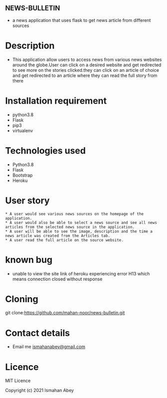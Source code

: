 ## NEWS-BULLETIN
 * a news application that uses flask to get news article from different sources

 # Description
  * This application  allow users to access news from various news websites around the globe.User can click on a desired website and get redirected to see more on the stories clicked.they can click on an article of choice and get redirected to an article where they can read the full story from there

  # Installation requirement

  * python3.8
  * Flask
  * pip3
  * virtualenv
  
  # Technologies used 
  * Python3.8
  * Flask
  * Bootstrap
  * Heroku

  # User story 

    * A user would see various news sources on the homepage of the application.
    * A user would also be able to select a news source and see all news articles from the selected news source in the application.
    * A user will be able to see the image, description and the time a news article was created from the Articles tab.
    * A user read the full article on the source website.
    
  # known bug
  * unable to view the site link of heroku experiencing error H13 which means connection closed without response

  # Cloning 
   git clone:https://github.com/mahan-noor/news-bulletin.git
 
  # Contact details
  * Email me ismahanabey@gmail.com



  # Licence
  MIT Licence
  
  
  Copyright (c) 2021 Ismahan Abey